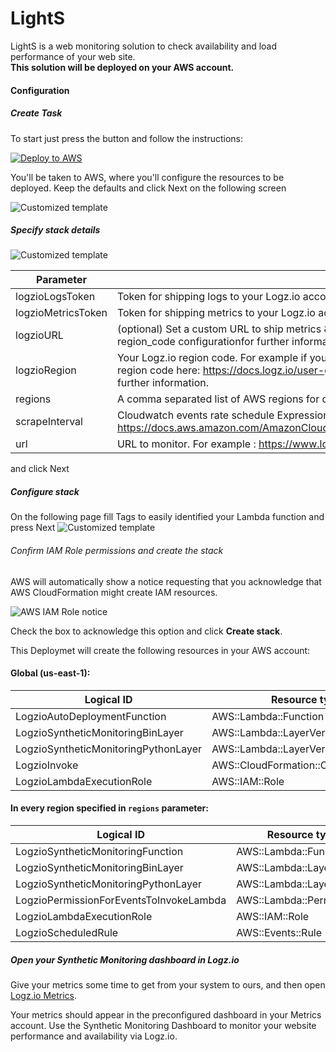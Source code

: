 # LightS

LightS is a web monitoring solution to check availability and load performance of your web site. <br>
**This solution will be deployed on your AWS account.**

#### Configuration

<div class="tasklist">

##### Create Task


To start just press the button and follow the instructions:

[![Deploy to AWS](https://dytvr9ot2sszz.cloudfront.net/logz-docs/lights/LightS-button.png)](https://console.aws.amazon.com/cloudformation/home?region=us-east-1#/stacks/new?templateURL=https://sm-template.s3.amazonaws.com/auto-deployment.yaml&stackName=logzio-sm-auto-deployment)

You'll be taken to AWS, where you'll configure the resources to be deployed.
Keep the defaults and click Next on the following screen

![Customized template](https://dytvr9ot2sszz.cloudfront.net/logz-docs/lights/lights-create-stack.png)

##### Specify stack details

![Customized template](https://dytvr9ot2sszz.cloudfront.net/logz-docs/lights/lights-params-nov23.png)

| Parameter | Description |
|---|---|
| logzioLogsToken | Token for shipping logs to your Logz.io account. |
| logzioMetricsToken | Token for shipping metrics to your Logz.io account. |
| logzioURL | (optional) Set a custom URL to ship metrics & logs to (e.g., http://localhost:9200). This overrides the region_code configurationfor further information. |
| logzioRegion | Your Logz.io region code. For example if your region is US, then your region code is `us`. You can find your region code here: https://docs.logz.io/user-guide/accounts/account-region.html#regions-and-urls for further information. |
| regions | A comma separated list of AWS regions for deployment, (example: us-east-1,ap-south-1). |
| scrapeInterval | Cloudwatch events rate schedule Expression (in minutes). See https://docs.aws.amazon.com/AmazonCloudWatch/latest/events/ScheduledEvents.html#RateExpressions. |
| url | URL to monitor. For example : https://www.logz.io |

and click Next

##### Configure stack

On the following page fill Tags to easily identified your Lambda function and press Next
![Customized template](https://dytvr9ot2sszz.cloudfront.net/logz-docs/lights/lights-stack-options.png)


###### Confirm IAM Role permissions and create the stack

AWS will automatically show a notice requesting that you acknowledge that AWS CloudFormation might create IAM resources.

![AWS IAM Role notice](https://dytvr9ot2sszz.cloudfront.net/logz-docs/lights/LightS-IAM-role-notice.png)

Check the box to acknowledge this option and click **Create stack**.

This Deploymet will create the following resources in your AWS account:
#### Global (us-east-1):
| Logical ID | Resource type |
|---|---|
| LogzioAutoDeploymentFunction | AWS::Lambda::Function |
| LogzioSyntheticMonitoringBinLayer | AWS::Lambda::LayerVersion |
| LogzioSyntheticMonitoringPythonLayer | AWS::Lambda::LayerVersion |
| LogzioInvoke | AWS::CloudFormation::CustomResource |
| LogzioLambdaExecutionRole | AWS::IAM::Role |
#### In every region specified in `regions` parameter:
| Logical ID | Resource type |
|---|---|
| LogzioSyntheticMonitoringFunction | AWS::Lambda::Function |
| LogzioSyntheticMonitoringBinLayer | AWS::Lambda::LayerVersion |
| LogzioSyntheticMonitoringPythonLayer | AWS::Lambda::LayerVersion |
| LogzioPermissionForEventsToInvokeLambda | AWS::Lambda::Permission |
| LogzioLambdaExecutionRole | AWS::IAM::Role |
| LogzioScheduledRule | AWS::Events::Rule |

##### Open your Synthetic Monitoring dashboard in Logz.io

Give your metrics some time to get from your system to ours, and then open [Logz.io Metrics](https://app.logz.io/#/dashboard/grafana/).

Your metrics should appear in the preconfigured dashboard in your Metrics account. Use the Synthetic Monitoring Dashboard to monitor your website performance and availability via Logz.io.

</div>



